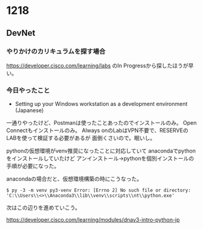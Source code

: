 # 1218

## DevNet
### やりかけのカリキュラムを探す場合

https://developer.cisco.com/learning/labs
のIn Progressから探したほうが早い。

### 今日やったこと
- Setting up your Windows workstation as a development environment (Japanese)

一通りやったけど、Postmanは使ったことあったのでインストールのみ。
Open Connectもインストールのみ。
Always onのLabはVPN不要で、RESERVEのLABを使って検証する必要があるが
面倒くさいので。眠いし。

pythonの仮想環境がvenv推奨になったことに対応していて
anacondaでpythonをインストールしていたけど
アンインストール→pythonを個別インストールの手順が必要になった。

anacondaの場合だと、仮想環境構築の時にこうなった。

`$ py -3 -m venv py3-venv
Error: [Errno 2] No such file or directory: 'C:\\Users\\<>\\Anaconda3\\lib\\venv\\scripts\\nt\\python.exe'
`

次はこの辺りを進めていこう。

https://developer.cisco.com/learning/modules/dnav3-intro-python-jp
